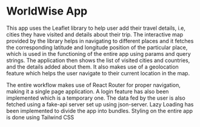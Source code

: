 # WorldWise App

This app uses the Leaflet library to help user add their travel details, i.e, cities they have visited and details about their trip. The interactive map provided by the library helps in navigating to different places and it fetches the corresponding latitude and longitude position of the particular place, which is used in the functioning of the entire app using params and query strings. The application then shows the list of visited cities and countries, and the details added about them. It also makes use of a geolocation feature which helps the user navigate to their current location in the map.

The entire workflow makes use of React Router for proper navigation, making it a single page application. A login feature has also been implemented which is a temporary one. The data fed by the user is also fetched using a fake-api server set up using json-server. Lazy Loading has been implemented to divide the app into bundles. 
Styling on the entire app is done using Tailwind CSS
